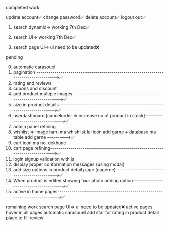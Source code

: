 completed work
<!-- user dashboard side panel -->
update account✅
change password✅
delete account✅
logout out✅



1. search dynamic=> working 7th Dec✅
2. search UI=> working 7th Dec✅

3. search page UI=> ui need to be updated❌

pending 

0. automatic carasouel
1. pagination ----------------------------------------------------------------------------------->✅
2. rating and reviews
3. cupons and discount
4. add product multiple images ------------------------------------------------------------------>✅
5. size in product details ---------------------------------------------------------------------->✅
6. userdashboard [cancelorder => increase no of product in stock]-------------------------------->✅
7. admin panel refining
8. wishlist => image haru ma whishlist lai icon add garne + database ma table add garne --------->✅
9. cart icon ma no. dekhune
10. cart page refining--------------------------------------------------------------------------->✅
11. login signup validation with js
12. display proper conformation messages {using modal}
13. add size options in product detail page (nagerne)-------------------------------------------->✅
14. When product is edited showing four photo adding option-------------------------------------->✅
15. active in home pages------------------------------------------------------------------------->✅





remaining work
search page UI=> ui need to be updated❌
active pages hover in all pages
automatic carasouel
add star for rating in product detail
place to fill review


